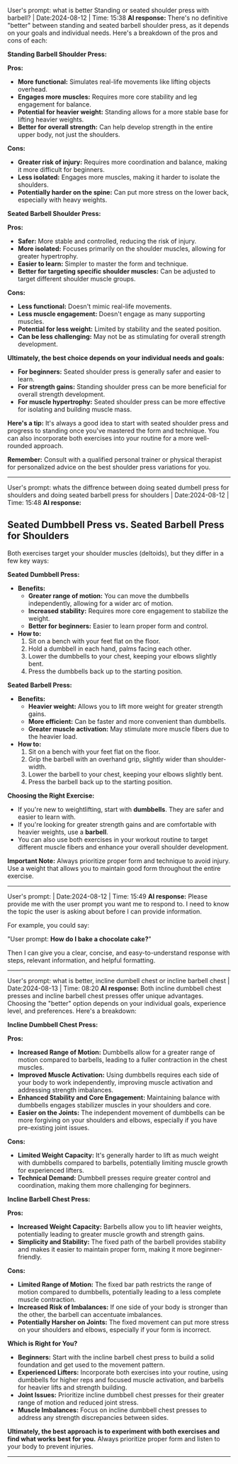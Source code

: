 User's prompt: what is better Standing or seated shoulder press with barbell? | Date:2024-08-12 | Time: 15:38 
**AI response:**
There's no definitive "better" between standing and seated barbell shoulder press, as it depends on your goals and individual needs. Here's a breakdown of the pros and cons of each:

**Standing Barbell Shoulder Press:**

**Pros:**

* **More functional:** Simulates real-life movements like lifting objects overhead.
* **Engages more muscles:**  Requires more core stability and leg engagement for balance.
* **Potential for heavier weight:**  Standing allows for a more stable base for lifting heavier weights.
* **Better for overall strength:**  Can help develop strength in the entire upper body, not just the shoulders.

**Cons:**

* **Greater risk of injury:**  Requires more coordination and balance, making it more difficult for beginners.
* **Less isolated:**  Engages more muscles, making it harder to isolate the shoulders.
* **Potentially harder on the spine:**  Can put more stress on the lower back, especially with heavy weights.

**Seated Barbell Shoulder Press:**

**Pros:**

* **Safer:**  More stable and controlled, reducing the risk of injury.
* **More isolated:**  Focuses primarily on the shoulder muscles, allowing for greater hypertrophy.
* **Easier to learn:**  Simpler to master the form and technique.
* **Better for targeting specific shoulder muscles:**  Can be adjusted to target different shoulder muscle groups.

**Cons:**

* **Less functional:**  Doesn't mimic real-life movements.
* **Less muscle engagement:**  Doesn't engage as many supporting muscles.
* **Potential for less weight:**  Limited by stability and the seated position.
* **Can be less challenging:**  May not be as stimulating for overall strength development.

**Ultimately, the best choice depends on your individual needs and goals:**

* **For beginners:** Seated shoulder press is generally safer and easier to learn.
* **For strength gains:** Standing shoulder press can be more beneficial for overall strength development.
* **For muscle hypertrophy:** Seated shoulder press can be more effective for isolating and building muscle mass.

**Here's a tip:** It's always a good idea to start with seated shoulder press and progress to standing once you've mastered the form and technique. You can also incorporate both exercises into your routine for a more well-rounded approach.

**Remember:** Consult with a qualified personal trainer or physical therapist for personalized advice on the best shoulder press variations for you. 
______________________________
User's prompt: whats the diffrence between doing seated dumbell press for shoulders and doing seated barbell press for shoulders | Date:2024-08-12 | Time: 15:48 
**AI response:**
## Seated Dumbbell Press vs. Seated Barbell Press for Shoulders

Both exercises target your shoulder muscles (deltoids), but they differ in a few key ways:

**Seated Dumbbell Press:**

* **Benefits:** 
    * **Greater range of motion:**  You can move the dumbbells independently, allowing for a wider arc of motion.
    * **Increased stability:** Requires more core engagement to stabilize the weight. 
    * **Better for beginners:**  Easier to learn proper form and control. 
* **How to:** 
    1. Sit on a bench with your feet flat on the floor.
    2. Hold a dumbbell in each hand, palms facing each other.
    3. Lower the dumbbells to your chest, keeping your elbows slightly bent.
    4. Press the dumbbells back up to the starting position.

**Seated Barbell Press:**

* **Benefits:** 
    * **Heavier weight:**  Allows you to lift more weight for greater strength gains.
    * **More efficient:**  Can be faster and more convenient than dumbbells.
    * **Greater muscle activation:**  May stimulate more muscle fibers due to the heavier load.
* **How to:**
    1. Sit on a bench with your feet flat on the floor.
    2. Grip the barbell with an overhand grip, slightly wider than shoulder-width.
    3. Lower the barbell to your chest, keeping your elbows slightly bent.
    4. Press the barbell back up to the starting position.

**Choosing the Right Exercise:**

* If you're new to weightlifting, start with **dumbbells**. They are safer and easier to learn with.
* If you're looking for greater strength gains and are comfortable with heavier weights, use a **barbell**.
* You can also use both exercises in your workout routine to target different muscle fibers and enhance your overall shoulder development.

**Important Note:**  Always prioritize proper form and technique to avoid injury. Use a weight that allows you to maintain good form throughout the entire exercise. 
______________________________
User's prompt:  | Date:2024-08-12 | Time: 15:49 
**AI response:**
Please provide me with the user prompt you want me to respond to.  I need to know the topic the user is asking about before I can provide information. 

For example, you could say:

"User prompt: **How do I bake a chocolate cake?**" 

Then I can give you a clear, concise, and easy-to-understand response with steps, relevant information, and helpful formatting. 
______________________________
User's prompt: what is better, incline dumbell chest or incline barbell chest  | Date:2024-08-13 | Time: 08:20 
**AI response:**
Both incline dumbbell chest presses and incline barbell chest presses offer unique advantages. Choosing the "better" option depends on your individual goals, experience level, and preferences. Here's a breakdown:

**Incline Dumbbell Chest Press:**

**Pros:**

* **Increased Range of Motion:**  Dumbbells allow for a greater range of motion compared to barbells, leading to a fuller contraction in the chest muscles.
* **Improved Muscle Activation:**  Using dumbbells requires each side of your body to work independently, improving muscle activation and addressing strength imbalances.
* **Enhanced Stability and Core Engagement:**  Maintaining balance with dumbbells engages stabilizer muscles in your shoulders and core.
* **Easier on the Joints:**  The independent movement of dumbbells can be more forgiving on your shoulders and elbows, especially if you have pre-existing joint issues.

**Cons:**

* **Limited Weight Capacity:**  It's generally harder to lift as much weight with dumbbells compared to barbells, potentially limiting muscle growth for experienced lifters.
* **Technical Demand:**  Dumbbell presses require greater control and coordination, making them more challenging for beginners.

**Incline Barbell Chest Press:**

**Pros:**

* **Increased Weight Capacity:**  Barbells allow you to lift heavier weights, potentially leading to greater muscle growth and strength gains.
* **Simplicity and Stability:**  The fixed path of the barbell provides stability and makes it easier to maintain proper form, making it more beginner-friendly.

**Cons:**

* **Limited Range of Motion:**  The fixed bar path restricts the range of motion compared to dumbbells, potentially leading to a less complete muscle contraction.
* **Increased Risk of Imbalances:**  If one side of your body is stronger than the other, the barbell can accentuate imbalances.
* **Potentially Harsher on Joints:**  The fixed movement can put more stress on your shoulders and elbows, especially if your form is incorrect.


**Which is Right for You?**

* **Beginners:**  Start with the incline barbell chest press to build a solid foundation and get used to the movement pattern.
* **Experienced Lifters:**  Incorporate both exercises into your routine, using dumbbells for higher reps and focused muscle activation, and barbells for heavier lifts and strength building.
* **Joint Issues:**  Prioritize incline dumbbell chest presses for their greater range of motion and reduced joint stress.
* **Muscle Imbalances:**  Focus on incline dumbbell chest presses to address any strength discrepancies between sides.

**Ultimately, the best approach is to experiment with both exercises and find what works best for you.**  Always prioritize proper form and listen to your body to prevent injuries. 
______________________________
